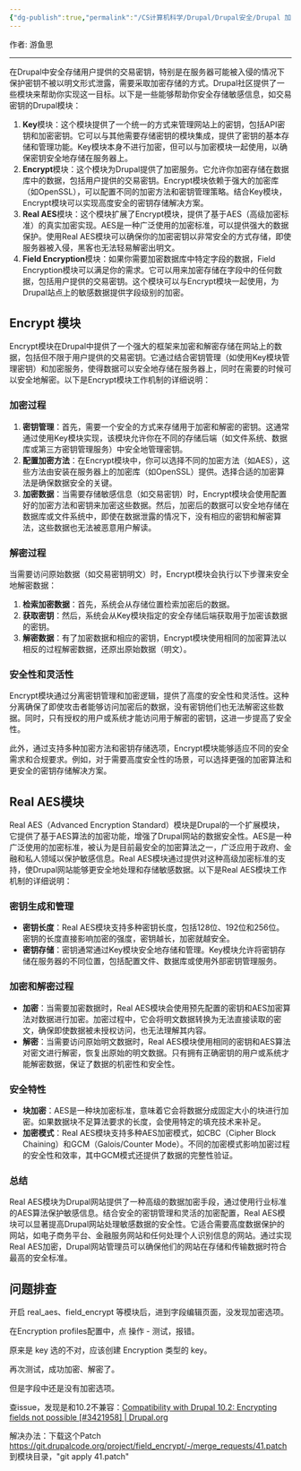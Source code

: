 ```yaml
---
{"dg-publish":true,"permalink":"/CS计算机科学/Drupal/Drupal安全/Drupal 加密解密/","noteIcon":"","created":"2024-03-28T20:52:10.921+08:00","updated":"2024-04-23T23:01:10.758+08:00"}
---
```



作者: 游鱼思

---

在Drupal中安全存储用户提供的交易密钥，特别是在服务器可能被入侵的情况下保护密钥不被以明文形式泄露，需要采取加密存储的方式。Drupal社区提供了一些模块来帮助你实现这一目标。以下是一些能够帮助你安全存储敏感信息，如交易密钥的Drupal模块：

1. **Key**模块：这个模块提供了一个统一的方式来管理网站上的密钥，包括API密钥和加密密钥。它可以与其他需要存储密钥的模块集成，提供了密钥的基本存储和管理功能。Key模块本身不进行加密，但可以与加密模块一起使用，以确保密钥安全地存储在服务器上。
2. **Encrypt**模块：这个模块为Drupal提供了加密服务。它允许你加密存储在数据库中的数据，包括用户提供的交易密钥。Encrypt模块依赖于强大的加密库（如OpenSSL），可以配置不同的加密方法和密钥管理策略。结合Key模块，Encrypt模块可以实现高度安全的密钥存储解决方案。
3. **Real AES**模块：这个模块扩展了Encrypt模块，提供了基于AES（高级加密标准）的真实加密实现。AES是一种广泛使用的加密标准，可以提供强大的数据保护。使用Real AES模块可以确保你的加密密钥以非常安全的方式存储，即使服务器被入侵，黑客也无法轻易解密出明文。
4. **Field Encryption**模块：如果你需要加密数据库中特定字段的数据，Field Encryption模块可以满足你的需求。它可以用来加密存储在字段中的任何数据，包括用户提供的交易密钥。这个模块可以与Encrypt模块一起使用，为Drupal站点上的敏感数据提供字段级别的加密。

## Encrypt 模块

Encrypt模块在Drupal中提供了一个强大的框架来加密和解密存储在网站上的数据，包括但不限于用户提供的交易密钥。它通过结合密钥管理（如使用Key模块管理密钥）和加密服务，使得数据可以安全地存储在服务器上，同时在需要的时候可以安全地解密。以下是Encrypt模块工作机制的详细说明：

### 加密过程

1. **密钥管理**：首先，需要一个安全的方式来存储用于加密和解密的密钥。这通常通过使用Key模块实现，该模块允许你在不同的存储后端（如文件系统、数据库或第三方密钥管理服务）中安全地管理密钥。
2. **配置加密方法**：在Encrypt模块中，你可以选择不同的加密方法（如AES），这些方法由安装在服务器上的加密库（如OpenSSL）提供。选择合适的加密算法是确保数据安全的关键。
3. **加密数据**：当需要存储敏感信息（如交易密钥）时，Encrypt模块会使用配置好的加密方法和密钥来加密这些数据。然后，加密后的数据可以安全地存储在数据库或文件系统中，即使在数据泄露的情况下，没有相应的密钥和解密算法，这些数据也无法被恶意用户解读。

### 解密过程

当需要访问原始数据（如交易密钥明文）时，Encrypt模块会执行以下步骤来安全地解密数据：

1. **检索加密数据**：首先，系统会从存储位置检索加密后的数据。
2. **获取密钥**：然后，系统会从Key模块指定的安全存储后端获取用于加密该数据的密钥。
3. **解密数据**：有了加密数据和相应的密钥，Encrypt模块使用相同的加密算法以相反的过程解密数据，还原出原始数据（明文）。

### 安全性和灵活性

Encrypt模块通过分离密钥管理和加密逻辑，提供了高度的安全性和灵活性。这种分离确保了即使攻击者能够访问加密后的数据，没有密钥他们也无法解密这些数据。同时，只有授权的用户或系统才能访问用于解密的密钥，这进一步提高了安全性。

此外，通过支持多种加密方法和密钥存储选项，Encrypt模块能够适应不同的安全需求和合规要求。例如，对于需要高度安全性的场景，可以选择更强的加密算法和更安全的密钥存储解决方案。

## Real AES模块

Real AES（Advanced Encryption Standard）模块是Drupal的一个扩展模块，它提供了基于AES算法的加密功能，增强了Drupal网站的数据安全性。AES是一种广泛使用的加密标准，被认为是目前最安全的加密算法之一，广泛应用于政府、金融和私人领域以保护敏感信息。Real AES模块通过提供对这种高级加密标准的支持，使Drupal网站能够更安全地处理和存储敏感数据。以下是Real AES模块工作机制的详细说明：

### 密钥生成和管理

- **密钥长度**：Real AES模块支持多种密钥长度，包括128位、192位和256位。密钥的长度直接影响加密的强度，密钥越长，加密就越安全。
- **密钥存储**：密钥通常通过Key模块安全地存储和管理。Key模块允许将密钥存储在服务器的不同位置，包括配置文件、数据库或使用外部密钥管理服务。

### 加密和解密过程

- **加密**：当需要加密数据时，Real AES模块会使用预先配置的密钥和AES加密算法对数据进行加密。加密过程中，它会将明文数据转换为无法直接读取的密文，确保即使数据被未授权访问，也无法理解其内容。
- **解密**：当需要访问原始明文数据时，Real AES模块使用相同的密钥和AES算法对密文进行解密，恢复出原始的明文数据。只有拥有正确密钥的用户或系统才能解密数据，保证了数据的机密性和安全性。

### 安全特性

- **块加密**：AES是一种块加密标准，意味着它会将数据分成固定大小的块进行加密。如果数据块不足算法要求的长度，会使用特定的填充技术来补足。
- **加密模式**：Real AES模块支持多种AES加密模式，如CBC（Cipher Block Chaining）和GCM（Galois/Counter Mode）。不同的加密模式影响加密过程的安全性和效率，其中GCM模式还提供了数据的完整性验证。

### 总结

Real AES模块为Drupal网站提供了一种高级的数据加密手段，通过使用行业标准的AES算法保护敏感信息。结合安全的密钥管理和灵活的加密配置，Real AES模块可以显著提高Drupal网站处理敏感数据的安全性。它适合需要高度数据保护的网站，如电子商务平台、金融服务网站和任何处理个人识别信息的网站。通过实现Real AES加密，Drupal网站管理员可以确保他们的网站在存储和传输数据时符合最高的安全标准。

## 问题排查

开启 real_aes、field_encrypt 等模块后，进到字段编辑页面，没发现加密选项。

在Encryption profiles配置中，点 操作 - 测试，报错。

原来是 key 选的不对，应该创建 Encryption 类型的 key。

再次测试，成功加密、解密了。

但是字段中还是没有加密选项。

查issue，发现是和10.2不兼容：[Compatibility with Drupal 10.2: Encrypting fields not possible [#3421958] | Drupal.org](https://www.drupal.org/project/field_encrypt/issues/3421958)

解决办法：下载这个Patch   https://git.drupalcode.org/project/field_encrypt/-/merge_requests/41.patch 到模块目录，"git apply 41.patch"